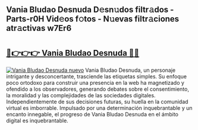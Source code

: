 ## Vania Bludao Desnuda D𝚎sn𝚞dos filtr𝚊dos - Parts-r0H Vid𝚎os f𝚘tos - N𝚞evas filtr𝚊ciones atr𝚊ctivas w7Er6

# <h2><a href="http://mb5ogio.tromn.icu/?c=Vania+Bludao+Desnuda">🔗👉👉👉 Vania Bludao Desnuda 🔗🔗</a></h2>

[![Vania Bludao Desnuda nuevo](https://i.imgur.com/pEAQMta.gif)](http://mb5ogio.tromn.icu/?c=Vania+Bludao+Desnuda)
Vania Bludao Desnuda, un personaje intrigante y desconcertante, trasciende las etiquetas simples. Su enfoque poco ortodoxo para construir una presencia en la web ha magnetizado y ofendido a los observadores, generando debates sobre el consentimiento, la moralidad y las complejidades de las sociedades digitales. Independientemente de sus decisiones futuras, su huella en la comunidad virtual es imborrable. Impulsado por una determinación inquebrantable y un encanto innegable, el progreso de Vania Bludao Desnuda en el ámbito digital es inquebrantable.
